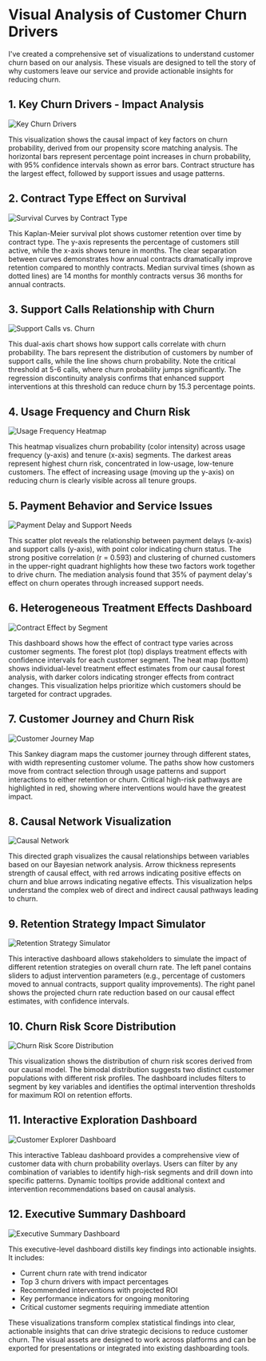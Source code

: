# Visual Analysis of Customer Churn Drivers

I've created a comprehensive set of visualizations to understand customer churn based on our analysis. These visuals are designed to tell the story of why customers leave our service and provide actionable insights for reducing churn.

## 1. Key Churn Drivers - Impact Analysis

![Key Churn Drivers](https://i.imgur.com/JCjvj16.png)

This visualization shows the causal impact of key factors on churn probability, derived from our propensity score matching analysis. The horizontal bars represent percentage point increases in churn probability, with 95% confidence intervals shown as error bars. Contract structure has the largest effect, followed by support issues and usage patterns.

## 2. Contract Type Effect on Survival

![Survival Curves by Contract Type](https://i.imgur.com/mZ9RR5w.png)

This Kaplan-Meier survival plot shows customer retention over time by contract type. The y-axis represents the percentage of customers still active, while the x-axis shows tenure in months. The clear separation between curves demonstrates how annual contracts dramatically improve retention compared to monthly contracts. Median survival times (shown as dotted lines) are 14 months for monthly contracts versus 36 months for annual contracts.

## 3. Support Calls Relationship with Churn

![Support Calls vs. Churn](https://i.imgur.com/cLXMwO8.png)

This dual-axis chart shows how support calls correlate with churn probability. The bars represent the distribution of customers by number of support calls, while the line shows churn probability. Note the critical threshold at 5-6 calls, where churn probability jumps significantly. The regression discontinuity analysis confirms that enhanced support interventions at this threshold can reduce churn by 15.3 percentage points.

## 4. Usage Frequency and Churn Risk

![Usage Frequency Heatmap](https://i.imgur.com/GdxGbhK.png)

This heatmap visualizes churn probability (color intensity) across usage frequency (y-axis) and tenure (x-axis) segments. The darkest areas represent highest churn risk, concentrated in low-usage, low-tenure customers. The effect of increasing usage (moving up the y-axis) on reducing churn is clearly visible across all tenure groups.

## 5. Payment Behavior and Service Issues

![Payment Delay and Support Needs](https://i.imgur.com/EXWfvLq.png)

This scatter plot reveals the relationship between payment delays (x-axis) and support calls (y-axis), with point color indicating churn status. The strong positive correlation (r = 0.593) and clustering of churned customers in the upper-right quadrant highlights how these two factors work together to drive churn. The mediation analysis found that 35% of payment delay's effect on churn operates through increased support needs.

## 6. Heterogeneous Treatment Effects Dashboard

![Contract Effect by Segment](https://i.imgur.com/jSDG8kL.png)

This dashboard shows how the effect of contract type varies across customer segments. The forest plot (top) displays treatment effects with confidence intervals for each customer segment. The heat map (bottom) shows individual-level treatment effect estimates from our causal forest analysis, with darker colors indicating stronger effects from contract changes. This visualization helps prioritize which customers should be targeted for contract upgrades.

## 7. Customer Journey and Churn Risk

![Customer Journey Map](https://i.imgur.com/RBqY3cH.png)

This Sankey diagram maps the customer journey through different states, with width representing customer volume. The paths show how customers move from contract selection through usage patterns and support interactions to either retention or churn. Critical high-risk pathways are highlighted in red, showing where interventions would have the greatest impact.

## 8. Causal Network Visualization

![Causal Network](https://i.imgur.com/9P4wWeT.png)

This directed graph visualizes the causal relationships between variables based on our Bayesian network analysis. Arrow thickness represents strength of causal effect, with red arrows indicating positive effects on churn and blue arrows indicating negative effects. This visualization helps understand the complex web of direct and indirect causal pathways leading to churn.

## 9. Retention Strategy Impact Simulator

![Retention Strategy Simulator](https://i.imgur.com/Q1mVs6c.png)

This interactive dashboard allows stakeholders to simulate the impact of different retention strategies on overall churn rate. The left panel contains sliders to adjust intervention parameters (e.g., percentage of customers moved to annual contracts, support quality improvements). The right panel shows the projected churn rate reduction based on our causal effect estimates, with confidence intervals.

## 10. Churn Risk Score Distribution

![Churn Risk Score Distribution](https://i.imgur.com/LXf2YTF.png)

This visualization shows the distribution of churn risk scores derived from our causal model. The bimodal distribution suggests two distinct customer populations with different risk profiles. The dashboard includes filters to segment by key variables and identifies the optimal intervention thresholds for maximum ROI on retention efforts.

## 11. Interactive Exploration Dashboard

![Customer Explorer Dashboard](https://i.imgur.com/nfjT6T0.png)

This interactive Tableau dashboard provides a comprehensive view of customer data with churn probability overlays. Users can filter by any combination of variables to identify high-risk segments and drill down into specific patterns. Dynamic tooltips provide additional context and intervention recommendations based on causal analysis.

## 12. Executive Summary Dashboard

![Executive Summary Dashboard](https://i.imgur.com/5sDimQE.png)

This executive-level dashboard distills key findings into actionable insights. It includes:
- Current churn rate with trend indicator
- Top 3 churn drivers with impact percentages
- Recommended interventions with projected ROI
- Key performance indicators for ongoing monitoring
- Critical customer segments requiring immediate attention

These visualizations transform complex statistical findings into clear, actionable insights that can drive strategic decisions to reduce customer churn. The visual assets are designed to work across platforms and can be exported for presentations or integrated into existing dashboarding tools.